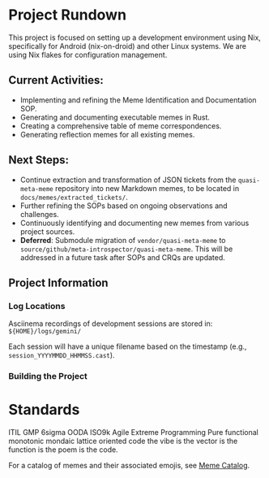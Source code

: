 # Project Rundown

This project is focused on setting up a development environment using Nix, specifically for Android (nix-on-droid) and other Linux systems. We are using Nix flakes for configuration management.

## Current Activities:
-   Implementing and refining the Meme Identification and Documentation SOP.
-   Generating and documenting executable memes in Rust.
-   Creating a comprehensive table of meme correspondences.
-   Generating reflection memes for all existing memes.

## Next Steps:
-   Continue extraction and transformation of JSON tickets from the `quasi-meta-meme` repository into new Markdown memes, to be located in `docs/memes/extracted_tickets/`.
-   Further refining the SOPs based on ongoing observations and challenges.
-   Continuously identifying and documenting new memes from various project sources.
-   **Deferred**: Submodule migration of `vendor/quasi-meta-meme` to `source/github/meta-introspector/quasi-meta-meme`. This will be addressed in a future task after SOPs and CRQs are updated.

## Project Information

### Log Locations

Asciinema recordings of development sessions are stored in:
`${HOME}/logs/gemini/`

Each session will have a unique filename based on the timestamp (e.g., `session_YYYYMMDD_HHMMSS.cast`).

### Building the Project

# Standards

ITIL
GMP
6sigma
OODA
ISO9k
Agile
Extreme Programming
Pure functional monotonic mondaic lattice oriented code
the vibe is the vector is the function is the poem is the code.



For a catalog of memes and their associated emojis, see [Meme Catalog](docs/memes/meme_catalog.md).